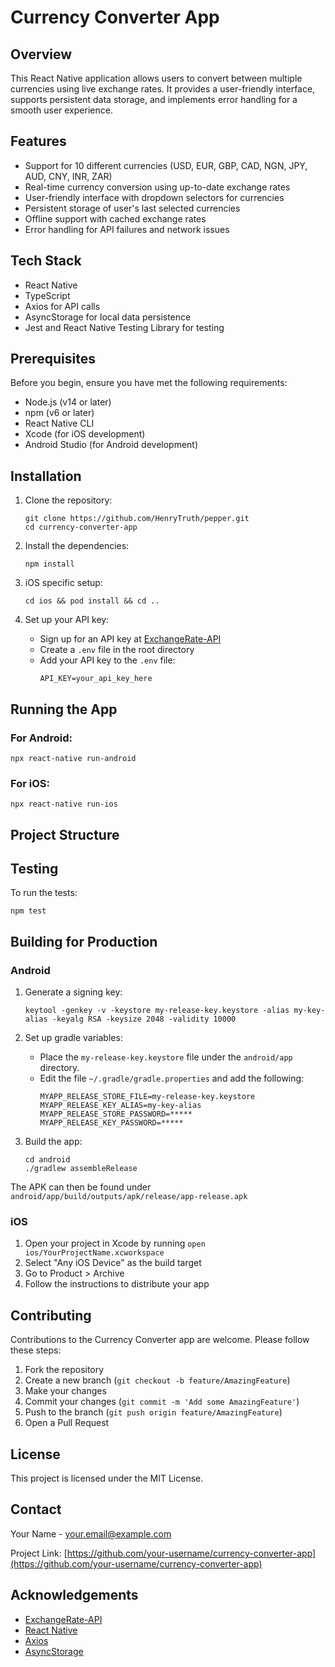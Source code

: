 # Currency Converter App

## Overview

This React Native application allows users to convert between multiple currencies using live exchange rates. It provides a user-friendly interface, supports persistent data storage, and implements error handling for a smooth user experience.

## Features

- Support for 10 different currencies (USD, EUR, GBP, CAD, NGN, JPY, AUD, CNY, INR, ZAR)
- Real-time currency conversion using up-to-date exchange rates
- User-friendly interface with dropdown selectors for currencies
- Persistent storage of user's last selected currencies
- Offline support with cached exchange rates
- Error handling for API failures and network issues

## Tech Stack

- React Native
- TypeScript
- Axios for API calls
- AsyncStorage for local data persistence
- Jest and React Native Testing Library for testing

## Prerequisites

Before you begin, ensure you have met the following requirements:

- Node.js (v14 or later)
- npm (v6 or later)
- React Native CLI
- Xcode (for iOS development)
- Android Studio (for Android development)

## Installation

1. Clone the repository:
   ```
   git clone https://github.com/HenryTruth/pepper.git
   cd currency-converter-app
   ```

2. Install the dependencies:
   ```
   npm install
   ```

3. iOS specific setup:
   ```
   cd ios && pod install && cd ..
   ```

4. Set up your API key:
   - Sign up for an API key at [ExchangeRate-API](https://www.exchangerate-api.com/)
   - Create a `.env` file in the root directory
   - Add your API key to the `.env` file:
     ```
     API_KEY=your_api_key_here
     ```

## Running the App

### For Android:

```
npx react-native run-android
```

### For iOS:

```
npx react-native run-ios
```

## Project Structure


## Testing

To run the tests:

```
npm test
```

## Building for Production

### Android

1. Generate a signing key:
   ```
   keytool -genkey -v -keystore my-release-key.keystore -alias my-key-alias -keyalg RSA -keysize 2048 -validity 10000
   ```

2. Set up gradle variables:
   - Place the `my-release-key.keystore` file under the `android/app` directory.
   - Edit the file `~/.gradle/gradle.properties` and add the following:
     ```
     MYAPP_RELEASE_STORE_FILE=my-release-key.keystore
     MYAPP_RELEASE_KEY_ALIAS=my-key-alias
     MYAPP_RELEASE_STORE_PASSWORD=*****
     MYAPP_RELEASE_KEY_PASSWORD=*****
     ```

3. Build the app:
   ```
   cd android
   ./gradlew assembleRelease
   ```

The APK can then be found under `android/app/build/outputs/apk/release/app-release.apk`

### iOS

1. Open your project in Xcode by running `open ios/YourProjectName.xcworkspace`
2. Select "Any iOS Device" as the build target
3. Go to Product > Archive
4. Follow the instructions to distribute your app

## Contributing

Contributions to the Currency Converter app are welcome. Please follow these steps:

1. Fork the repository
2. Create a new branch (`git checkout -b feature/AmazingFeature`)
3. Make your changes
4. Commit your changes (`git commit -m 'Add some AmazingFeature'`)
5. Push to the branch (`git push origin feature/AmazingFeature`)
6. Open a Pull Request

## License

This project is licensed under the MIT License.

## Contact

Your Name - your.email@example.com

Project Link: [https://github.com/your-username/currency-converter-app](https://github.com/your-username/currency-converter-app)

## Acknowledgements

- [ExchangeRate-API](https://www.exchangerate-api.com/)
- [React Native](https://reactnative.dev/)
- [Axios](https://axios-http.com/)
- [AsyncStorage](https://react-native-async-storage.github.io/async-storage/)
